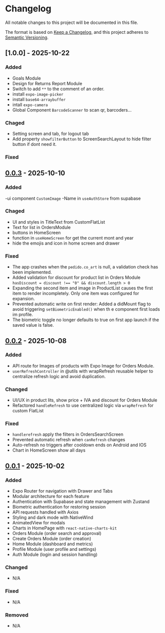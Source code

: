 # Changelog

All notable changes to this project will be documented in this file.

The format is based on [Keep a Changelog](https://keepachangelog.com/en/1.1.0/),
and this project adheres to [Semantic Versioning](https://semver.org/spec/v2.0.0.html).

## [1.0.0] - 2025-10-22

### Added

- Goals Module
- Design for Returns Report Module
- Switch to add `**` to the comment of an order.
- install `expo-image-picker`
- install `base64-arraybuffer`
- intall `expo-camera`
- Global Component `BarcodeScanner` to scan qr, barcoders...

### Chaged

- Setting screen and tab, for logout tab
- Add property `showfilterButton` to ScreenSearchLayout to hide filter button if dont need it.

### Fixed

## [0.0.3](https://github.com/JavierTaborda/AppFrigilux/releases/tag/v0.0.3) - 2025-10-10

### Added

-ui component `CustomImage`
-Name in `useAuthStore` from supabase

### Chaged

- UI and styles in TitleText from CustomFlatList
- Text for list in OrdersModule
- buttons in HomeScreen
- function in  `useHomeScreen` for get the current mont and year
- hide the emojis and icon in home screen and drawer

### Fixed

- The app crashes when the `pedido.co_art` is null, a validation check has been implemented.
- Added validation for discount for product list in Orders Module `hasDiscount = discount !== "0" && discount.length > 0`
- Expanding the second item and image in ProductList causes the first item to render incompletely. Only one item was configured for expansion.
- Prevented automatic write on first render: Added a didMount flag to avoid triggering `setBiometricEnabled()` when th  e component first loads im profile.
- The biometric toggle no longer defaults to true on first app launch if the saved value is false.

## [0.0.2](https://github.com/JavierTaborda/AppFrigilux/releases/tag/v0.0.2) - 2025-10-08

### Added

- API route for Images of products with Expo Image for Orders Module.
- `userRefreshController` in @utils with wrapRefresh reusable helper to centralize refresh logic and avoid duplication.

### Changed

- UI/UX in product lits, show price + IVA and discount for Orders Module
- Refactored `handleRefresh` to use centralized logic via `wrapRefresh` for custom FlatList

### Fixed

- `handlerefresh` apply the filters in OrdersSearchScreen
- Prevented automatic refresh when `canRefresh` changes
- Auto-refresh no triggers after cooldown ends on Android and IOS
- Chart in HomeScreen show all days

## [0.0.1](https://github.com/JavierTaborda/AppFrigilux/releases/tag/v0.0.1) - 2025-10-02

### Added

- Expo Router for navigation with Drawer and Tabs
- Modular architecture for each feature
- Authentication with Supabase and state management with Zustand
- Biometric authentication for restoring session
- API requests handled with Axios
- Styling and dark mode with NativeWind
- AnimatedView for modals
- Charts in HomePage with `react-native-charts-kit`
- Orders Module (order search and approval)
- Create Orders Module (order creation)
- Home Module (dashboard and metrics)
- Profile Module (user profile and settings)
- Auth Module (login and session handling)

### Changed

- N/A

### Fixed

- N/A

### Removed

- N/A
